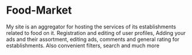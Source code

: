 # Food-Market
 My site is an aggregator for hosting the services of its establishments related to food on it. Registration and editing of user profiles, Adding your ads and their assortment, editing ads, comments and general rating for establishments. Also convenient filters, search and much more
